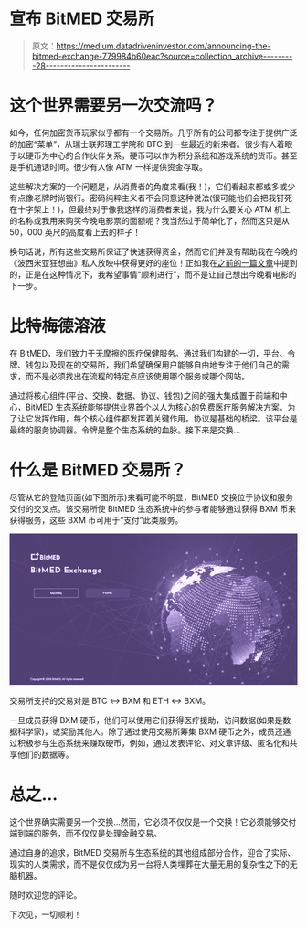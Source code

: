 # 宣布 BitMED 交易所

> 原文：<https://medium.datadriveninvestor.com/announcing-the-bitmed-exchange-779984b60eac?source=collection_archive---------28----------------------->

# 这个世界需要另一次交流吗？

如今，任何加密货币玩家似乎都有一个交易所。几乎所有的公司都专注于提供广泛的加密“菜单”，从瑞士联邦理工学院和 BTC 到一些最近的新来者。很少有人着眼于以硬币为中心的合作伙伴关系，硬币可以作为积分系统和游戏系统的货币。甚至是手机通话时间。很少有人像 ATM 一样提供资金存取。

这些解决方案的一个问题是，从消费者的角度来看(我！)，它们看起来都或多或少有点像老牌时尚银行。密码纯粹主义者不会同意这种说法(很可能他们会把我钉死在十字架上！)，但最终对于像我这样的消费者来说，我为什么要关心 ATM 机上的名称或我用来购买今晚电影票的面额呢？我当然过于简单化了，然而这只是从 50，000 英尺的高度看上去的样子！

换句话说，所有这些交易所保证了快速获得资金，然而它们并没有帮助我在今晚的《波西米亚狂想曲》私人放映中获得更好的座位！正如我在[之前的一篇文章](https://medium.com/datadriveninvestor/bitmeds-digital-wallet-33e03bf2eb3e)中提到的，正是在这种情况下，我希望事情“顺利进行”，而不是让自己想出今晚看电影的下一步。

# 比特梅德溶液

在 BitMED，我们致力于无摩擦的医疗保健服务。通过我们构建的一切，平台、令牌、钱包以及现在的交易所，我们希望确保用户能够自由地专注于他们自己的需求，而不是必须找出在流程的特定点应该使用哪个服务或哪个网站。

通过将核心组件(平台、交换、数据、协议、钱包)之间的强大集成置于前端和中心，BitMED 生态系统能够提供业界首个以人为核心的免费医疗服务解决方案。为了让它发挥作用，每个核心组件都发挥着关键作用。协议是基础的桥梁。该平台是最终的服务协调器。令牌是整个生态系统的血脉。接下来是交换…

# 什么是 BitMED 交易所？

尽管从它的登陆页面(如下图所示)来看可能不明显，BitMED 交换位于协议和服务交付的交叉点。该交易所使 BitMED 生态系统中的参与者能够通过获得 BXM 币来获得服务，这些 BXM 币可用于“支付”此类服务。

![](img/b4533fc26ac1991833b6e5c5add36b96.png)

交易所支持的交易对是 BTC ↔ BXM 和 ETH ↔ BXM。

一旦成员获得 BXM 硬币，他们可以使用它们获得医疗援助，访问数据(如果是数据科学家)，或奖励其他人。除了通过使用交易所筹集 BXM 硬币之外，成员还通过积极参与生态系统来赚取硬币，例如，通过发表评论、对文章评级、匿名化和共享他们的数据等。

# 总之…

这个世界确实需要另一个交换…然而，它必须不仅仅是一个交换！它必须能够交付端到端的服务，而不仅仅是处理金融交易。

通过自身的追求，BitMED 交易所与生态系统的其他组成部分合作，迎合了实际、现实的人类需求，而不是仅仅成为另一台将人类埋葬在大量无用的复杂性之下的无脑机器。

随时欢迎您的评论。

下次见，一切顺利！
